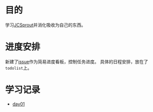 # 目的

学习[JCSprout](https://github.com/crossoverJie/JCSprout)并消化吸收为自己的东西。

# 进度安排

新建了[issue](https://github.com/gcdd1993/Learn-JCSprout/issues/1)作为简易进度看板，控制任务进度。
具体的日程安排，放在了`todolist`上。

# 学习记录

- [day01](https://github.com/gcdd1993/Learn-JCSprout/day01)
